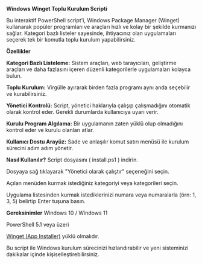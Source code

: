 **Windows Winget Toplu Kurulum Scripti**

Bu interaktif PowerShell script'i, Windows Package Manager (Winget) kullanarak popüler programları ve araçları hızlı ve kolay bir şekilde kurmanızı sağlar. Kategori bazlı listeler sayesinde, ihtiyacınız olan uygulamaları seçerek tek bir komutla toplu kurulum yapabilirsiniz.

**Özellikler**

**Kategori Bazlı Listeleme:** Sistem araçları, web tarayıcıları, geliştirme araçları ve daha fazlasını içeren düzenli kategorilerle uygulamaları kolayca bulun.

**Toplu Kurulum:** Virgülle ayırarak birden fazla programı aynı anda seçebilir ve kurabilirsiniz.

**Yönetici Kontrolü:** Script, yönetici haklarıyla çalışıp çalışmadığını otomatik olarak kontrol eder. Gerekli durumlarda kullanıcıya uyarı verir.

**Kurulu Program Algılama:** Bir uygulamanın zaten yüklü olup olmadığını kontrol eder ve kurulu olanları atlar.

**Kullanıcı Dostu Arayüz:** Sade ve anlaşılır komut satırı menüsü ile kurulum sürecini adım adım yönetir.

**Nasıl Kullanılır?**
Script dosyasını ( install.ps1 ) indirin.

Dosyaya sağ tıklayarak "Yönetici olarak çalıştır" seçeneğini seçin.

Açılan menüden kurmak istediğiniz kategoriyi veya kategorileri seçin.

Uygulama listesinden kurmak istediklerinizi numara veya numaralarla (örn: 1, 3, 5) belirtip Enter tuşuna basın.

**Gereksinimler**
Windows 10 / Windows 11

PowerShell 5.1 veya üzeri

[Winget (App Installer)](https://aka.ms/getwinget) yüklü olmalıdır.

Bu script ile Windows kurulum sürecinizi hızlandırabilir ve yeni sisteminizi dakikalar içinde kişiselleştirebilirsiniz.
